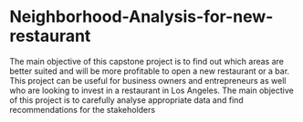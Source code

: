 # Neighborhood-Analysis-for-new-restaurant
The main objective of this capstone project is to find out which areas are 
better suited and will be more profitable to open a new restaurant or a bar. 
This project can be useful for business owners and entrepreneurs as well who 
are looking to invest in a restaurant in Los Angeles. The main objective of this 
project is to carefully analyse appropriate data and find recommendations for 
the stakeholders
